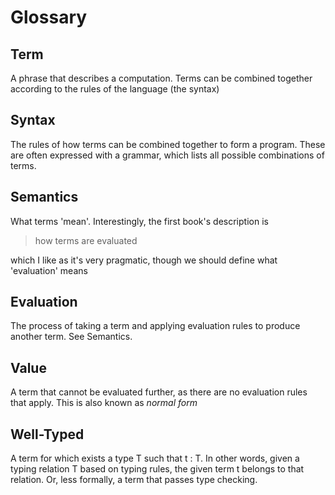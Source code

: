 # Glossary

## Term
A phrase that describes a computation.
Terms can be combined together according to the rules of the language (the syntax)

## Syntax
The rules of how terms can be combined together to form a program.
These are often expressed with a grammar, which lists all possible combinations of
terms.

## Semantics
What terms 'mean'. Interestingly, the first book's description is

> how terms are evaluated

which I like as it's very pragmatic, though we should define what 'evaluation' means

## Evaluation
The process of taking a term and applying evaluation rules to produce another term.
See Semantics.

## Value
A term that cannot be evaluated further, as there are no evaluation rules that apply.
This is also known as *normal form*

## Well-Typed
A term for which exists a type T such that t : T. In other words, given a typing relation
T based on typing rules, the given term t belongs to that relation.
Or, less formally, a term that passes type checking.

